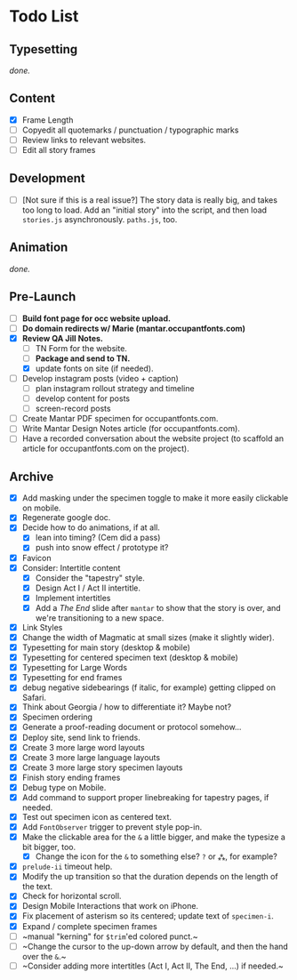 # Todo List

## Typesetting

*done.*

## Content

- [x] Frame Length
- [ ] Copyedit all quotemarks / punctuation / typographic marks
- [ ] Review links to relevant websites.
- [ ] Edit all story frames

## Development

- [ ] [Not sure if this is a real issue?] The story data is really big, and takes too long to load. Add an "initial story" into the script, and then load `stories.js` asynchronously. `paths.js`, too.


## Animation

*done.*


## Pre-Launch

- [ ] **Build font page for occ website upload.**
- [ ] **Do domain redirects w/ Marie (mantar.occupantfonts.com)**
- [x] **Review QA Jill Notes.**
  - [ ] TN Form for the website.
  - [ ] **Package and send to TN.**
  - [x] update fonts on site (if needed).
- [ ] Develop instagram posts (video + caption)
  - [ ] plan instagram rollout strategy and timeline
  - [ ] develop content for posts
  - [ ] screen-record posts
- [ ] Create Mantar PDF specimen for occupantfonts.com.
- [ ] Write Mantar Design Notes article (for occupantfonts.com).
- [ ] Have a recorded conversation about the website project (to scaffold an article for occupantfonts.com on the project).

## Archive

- [x] Add masking under the specimen toggle to make it more easily clickable on mobile.
- [x] Regenerate google doc.
- [x] Decide how to do animations, if at all.
  - [x] lean into timing? (Cem did a pass)
  - [x] push into snow effect / prototype it?
- [x] Favicon
- [x] Consider: Intertitle content
  - [x] Consider the "tapestry" style.
  - [x] Design Act I / Act II intertitle.
  - [x] Implement intertitles
  - [x] Add a *The End* slide after `mantar` to show that the story is over, and we're transitioning to a new space.
- [x] Link Styles
- [x] Change the width of Magmatic at small sizes (make it slightly wider).
- [x] Typesetting for main story (desktop & mobile)
- [x] Typesetting for centered specimen text (desktop & mobile)
- [x] Typesetting for Large Words
- [x] Typesetting for end frames
- [x] debug negative sidebearings (f italic, for example) getting clipped on Safari.
- [x] Think about Georgia / how to differentiate it? Maybe not?
- [x] Specimen ordering
- [x] Generate a proof-reading document or protocol somehow...
- [x] Deploy site, send link to friends.
- [x] Create 3 more large word layouts
- [x] Create 3 more large language layouts
- [x] Create 3 more large story specimen layouts
- [x] Finish story ending frames
- [x] Debug type on Mobile.
- [x] Add command to support proper linebreaking for tapestry pages, if needed.
- [x] Test out specimen icon as centered text.
- [x] Add `FontObserver` trigger to prevent style pop-in.
- [x] Make the clickable area for the `&` a little bigger, and make the typesize a bit bigger, too.
  - [x] Change the icon for the `&` to something else? `?` or `⁂`, for example?
- [x] `prelude-ii` timeout help.
- [x] Modify the up transition so that the duration depends on the length of the text.
- [x] Check for horizontal scroll.
- [x] Design Mobile Interactions that work on iPhone.
- [x] Fix placement of asterism so its centered; update text of `specimen-i`.
- [x] Expand / complete specimen frames
- [ ] ~manual "kerning" for `$trim`'ed colored punct.~
- [ ] ~Change the cursor to the up-down arrow by default, and then the hand over the `&`.~
- [ ] ~Consider adding more intertitles (Act I, Act II, The End, ...) if needed.~
